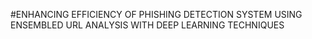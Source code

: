 #ENHANCING EFFICIENCY OF PHISHING DETECTION SYSTEM USING ENSEMBLED URL ANALYSIS WITH DEEP LEARNING TECHNIQUES 
